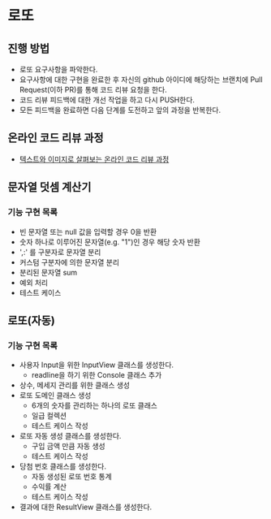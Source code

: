 # 로또
## 진행 방법
* 로또 요구사항을 파악한다.
* 요구사항에 대한 구현을 완료한 후 자신의 github 아이디에 해당하는 브랜치에 Pull Request(이하 PR)를 통해 코드 리뷰 요청을 한다.
* 코드 리뷰 피드백에 대한 개선 작업을 하고 다시 PUSH한다.
* 모든 피드백을 완료하면 다음 단계를 도전하고 앞의 과정을 반복한다.

## 온라인 코드 리뷰 과정
* [텍스트와 이미지로 살펴보는 온라인 코드 리뷰 과정](https://github.com/next-step/nextstep-docs/tree/master/codereview)

## 문자열 덧셈 계산기
### 기능 구현 목록
- 빈 문자열 또는 null 값을 입력할 경우 0을 반환
- 숫자 하나로 이루어진 문자열(e.g. "1")인 경우 해당 숫자 반환  
- ',:' 를 구분자로 문자열 분리
- 커스텀 구분자에 의한 문자열 분리
- 분리된 문자열 sum
- 예외 처리
- 테스트 케이스

## 로또(자동)
### 기능 구현 목록
- 사용자 Input을 위한 InputView 클래스를 생성한다.
  - readline을 하기 위한 Console 클래스 추가
- 상수, 메세지 관리를 위한 클래스 생성
- 로또 도메인 클래스 생성
  - 6개의 숫자를 관리하는 하나의 로또 클래스
  - 일급 컬렉션
  - 테스트 케이스 작성
- 로또 자동 생성 클래스를 생성한다.
  - 구입 금액 만큼 자동 생성
  - 테스트 케이스 작성
- 당첨 번호 클래스를 생성한다.
  - 자동 생성된 로또 번호 통계
  - 수익률 계산
  - 테스트 케이스 작성
- 결과에 대한 ResultView 클래스를 생성한다.

  

